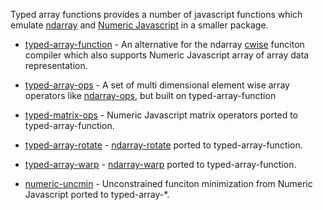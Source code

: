 
Typed array functions provides a number of javascript functions which emulate
[ndarray](https://github.com/mikolalysenko/ndarray) and [Numeric Javascript](http://www.numericjs.com/) in a smaller package.

  * [typed-array-function](https://github.com/jbroll/typedArrayFunction/tree/master/npm/typed-array-function)    - An alternative for the ndarray [cwise](https://github.com/mikolalysenko/cwise) funciton compiler which also supports Numeric Javascript array of array data representation. 

  * [typed-array-ops](https://github.com/jbroll/typedArrayFunction/tree/master/npm/typed-array-ops)         - A set of multi dimensional element wise array operators like [ndarray-ops](https://github.com/mikolalysenko/ndarray-ops), but built on typed-array-function

  * [typed-matrix-ops](https://github.com/jbroll/typedArrayFunction/tree/master/npm/typed-matrix-ops)        - Numeric Javascript matrix operators ported to typed-array-function.

  * [typed-array-rotate](https://github.com/jbroll/typedArrayFunction/tree/master/npm/typed-array-rotate)      - [ndarray-rotate](https://www.npmjs.org/package/image-rotate) ported to typed-array-function.

  * [typed-array-warp](https://github.com/jbroll/typedArrayFunction/tree/master/npm/typed-array-warp)      - [ndarray-warp](https://www.npmjs.org/package/image-rotate) ported to typed-array-function.

  * [numeric-uncmin](https://github.com/jbroll/typedArrayFunction/tree/master/npm/numeric-uncmin)	    - Unconstrained funciton minimization from Numeric Javascript ported to typed-array-*. 

